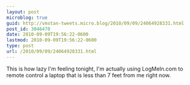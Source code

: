 ```yaml
---
layout: post
microblog: true
guid: http://vmstan-tweets.micro.blog/2010/09/09/24064928331.html
post_id: 3046470
date: 2010-09-09T19:56:22-0600
lastmod: 2010-09-09T19:56:22-0600
type: post
url: /2010/09/09/24064928331.html
---
```

This is how lazy I'm feeling tonight, I'm actually using LogMeIn.com to remote control a laptop that is less than 7 feet from me right now.
